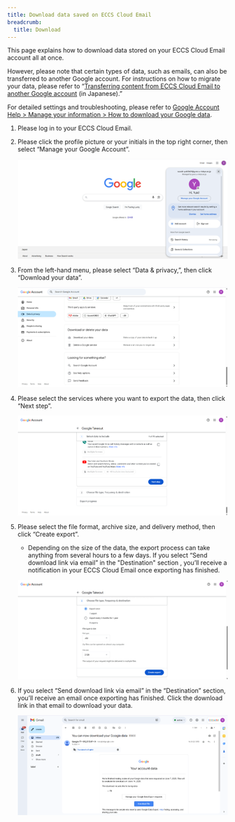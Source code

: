 ```yaml
---
title: Download data saved on ECCS Cloud Email
breadcrumb:
  title: Download
---
```


This page explains how to download data stored on your ECCS Cloud Email account all at once.

However, please note that certain types of data, such as emails, can also be transferred to another Google account. For instructions on how to migrate your data, please refer to “[Transferring content from ECCS Cloud Email to another Google account](/src/pages/google/misc/backup/transfer/) (in Japanese).”

For detailed settings and troubleshooting, please refer to [Google Account Help > Manage your information > How to download your Google data](https://support.google.com/accounts/answer/3024190?hl=en).

1. Please log in to your ECCS Cloud Email.
1. Please click the profile picture or your initials in the top right corner, then select “Manage your Google Account”.

   ![Manage your Google Account](./_google_misc_backup_download_en1.png)

1. From the left-hand menu, please select “Data & privacy,”, then click “Download your data”.

   ![Data & privacy > Download your data](./_google_misc_backup_download_en2.png)

1. Please select the services where you want to export the data, then click “Next step”.

   ![Which data you export](./_google_misc_backup_download_en3.png)

1. Please select the file format, archive size, and delivery method, then click “Create export”.
   - Depending on the size of the data, the export process can take anything from several hours to a few days. If you select “Send download link via email” in the "Destination" section , you’ll receive a notification in your ECCS Cloud Email once exporting has finished.

   ![Create export](./_google_misc_backup_download_en4.png)

1. If you select “Send download link via email” in the “Destination” section, you’ll receive an email once exporting has finished.  Click the download link in that email to download your data.

   ![Download the export](./_google_misc_backup_download_en5.png)
